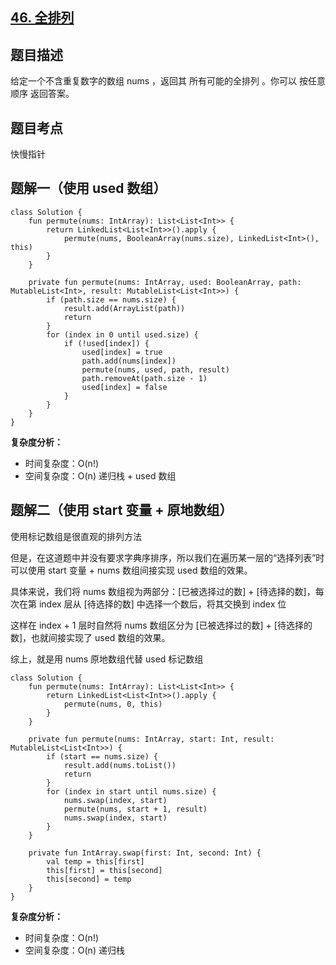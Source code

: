 ## [46. 全排列](https://leetcode.cn/problems/permutations/description/)

## 题目描述

给定一个不含重复数字的数组 nums ，返回其 所有可能的全排列 。你可以 按任意顺序 返回答案。

## 题目考点

快慢指针

## 题解一（使用 used 数组）
 
```
class Solution {
    fun permute(nums: IntArray): List<List<Int>> {
        return LinkedList<List<Int>>().apply {
            permute(nums, BooleanArray(nums.size), LinkedList<Int>(), this)
        }
    }

    private fun permute(nums: IntArray, used: BooleanArray, path: MutableList<Int>, result: MutableList<List<Int>>) {
        if (path.size == nums.size) {
            result.add(ArrayList(path))
            return
        }
        for (index in 0 until used.size) {
            if (!used[index]) {
                used[index] = true
                path.add(nums[index])
                permute(nums, used, path, result)
                path.removeAt(path.size - 1)
                used[index] = false
            }
        }
    }
}
```

**复杂度分析：**

- 时间复杂度：O(n!)
- 空间复杂度：O(n) 递归栈 + used 数组

## 题解二（使用 start 变量 + 原地数组）

使用标记数组是很直观的排列方法

但是，在这道题中并没有要求字典序排序，所以我们在遍历某一层的“选择列表”时可以使用 start 变量 + nums 数组间接实现 used 数组的效果。

具体来说，我们将 nums 数组视为两部分：[已被选择过的数] + [待选择的数]，每次在第 index 层从 [待选择的数] 中选择一个数后，将其交换到 index 位

这样在 index + 1 层时自然将 nums 数组区分为 [已被选择过的数] + [待选择的数]，也就间接实现了 used 数组的效果。

综上，就是用 nums 原地数组代替 used 标记数组

```
class Solution {
    fun permute(nums: IntArray): List<List<Int>> {
        return LinkedList<List<Int>>().apply {
            permute(nums, 0, this)
        }
    }

    private fun permute(nums: IntArray, start: Int, result: MutableList<List<Int>>) {
        if (start == nums.size) {
            result.add(nums.toList())
            return
        }
        for (index in start until nums.size) {
            nums.swap(index, start)
            permute(nums, start + 1, result)
            nums.swap(index, start)
        }
    }

    private fun IntArray.swap(first: Int, second: Int) {
        val temp = this[first]
        this[first] = this[second]
        this[second] = temp
    }
}
```

**复杂度分析：**

- 时间复杂度：O(n!)
- 空间复杂度：O(n) 递归栈
